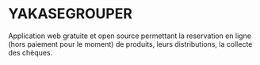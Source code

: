 # YAKASEGROUPER

Application web gratuite et open source permettant la reservation en ligne (hors paiement pour le moment) de produits, leurs distributions, la collecte des chèques.  
